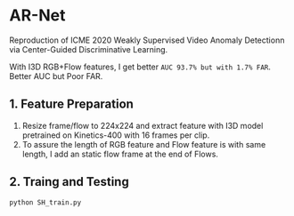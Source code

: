 # AR-Net
Reproduction of ICME 2020 Weakly Supervised Video Anomaly Detectionn via Center-Guided Discriminative Learning.

With I3D RGB+Flow features, I get better `AUC 93.7% but with 1.7% FAR`. Better AUC but Poor FAR.

## 1. Feature Preparation
1. Resize frame/flow to 224x224 and extract feature with I3D model pretrained on Kinetics-400 with 16 frames per clip.
2. To assure the length of RGB feature and Flow feature is with same length, I add an static flow frame at the end of Flows.

## 2. Traing and Testing
`python SH_train.py`

